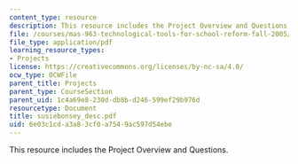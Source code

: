 ```yaml
---
content_type: resource
description: This resource includes the Project Overview and Questions.
file: /courses/mas-963-technological-tools-for-school-reform-fall-2005/6e03c1cda3a83cf0a7549ac597d54ebe_susiebonsey_desc.pdf
file_type: application/pdf
learning_resource_types:
- Projects
license: https://creativecommons.org/licenses/by-nc-sa/4.0/
ocw_type: OCWFile
parent_title: Projects
parent_type: CourseSection
parent_uid: 1c4a69e8-230d-db8b-d246-599ef29b976d
resourcetype: Document
title: susiebonsey_desc.pdf
uid: 6e03c1cd-a3a8-3cf0-a754-9ac597d54ebe
---
```

This resource includes the Project Overview and Questions.